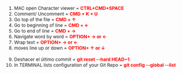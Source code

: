 <ol style="font-size:12px;" >
<li> MAC open Character viewer = <span style="color: red;"><b>CTRL+CMD+SPACE</b></span></li>
<li> Comment/ Uncomment = <span style="color: red;"><b>CMD + K + U </b></span></li>
<li> Go top of the file = <span style="color: red;"><b>CMD + ↑ </b></span></li>
<li> Go to beginning of line = <span style="color: red;"><b>CMD + ← </b></span></li>
<li> Go to end of line = <span style="color: red;"><b>CMD + → </b></span></li>
<li> Navigate word by word = <span style="color: red;"><b>OPTION+ → or ← </b></span></li>
<li> Wrap text = <span style="color: red;"><b>OPTION+ → or ← </b></span></li>
<li> moves line up or down = <span style="color: red;"><b>OPTION+ ↑ or ↓ </b></span></li>
<br>
<li> Deshacer el último commit = <span style="color: red;"><b> git reset --hard HEAD~1  </b></span></li>
<li> In TERMINAL lists configuration of your Git Repo = <span style="color: red;"><b> git config --global --list  </b></span></li>
</ol>
